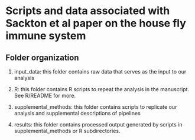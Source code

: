 Scripts and data associated with Sackton et al paper on the house fly immune system
==


Folder organization
-------------------

1. input_data: this folder contains raw data that serves as the input to our analysis

2. R: this folder contains R scripts to repeat the analysis in the manuscript. See R/README for more.

3. supplemental_methods: this folder contains scripts to replicate our analysis and supplemental descriptions of pipelines

4. results: this folder contains processed output generated by scripts in supplemental_methods or R subdirectories.
